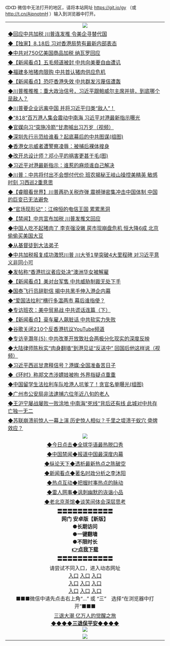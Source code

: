 ↀↀ 微信中无法打开的地区，请将本站网址 https://git.io/gy （或 http://t.cn/AipnotmH ）输入到浏览器中打开。 

<table>
   <tr>
    <td align=center><img src="https://github.com/gyhhx/image-upload/blob/master/20190822-2.jpg" /></td>
  </tr>
   <tr>
<td align=left>
<a href="https://g9v8t8z4.stackpathcdn.com/oo.aspx?name=c1066510&key=tvurxxlgoqbampcg&from=gy">◆回应中共加税 川普连发推 令美企寻替代国</a><br/></td>
  </tr>
  <tr>
<td align=left>
<a href="https://g9v8t8z4.stackpathcdn.com/oo.aspx?name=https://www.epochtimes.com/gb/19/8/23/n11471684.htm&key=tvurxxlgoqbampcg&from=gy">◆【独家】8.18后 习对香港局势有最新内部表态</a><br/></td>
 </tr>
  <tr>
<td align=left>
<a href="https://g9v8t8z4.stackpathcdn.com/oo.aspx?name=c1066483&key=tvurxxlgoqbampcg&from=gy">◆中共对750亿美国商品加税 纳瓦罗回应</a><br/></td>
 </tr>
   <tr>
<td align=left>
<a href="https://g9v8t8z4.stackpathcdn.com/oo.aspx?name=c1066522&key=tvurxxlgoqbampcg&from=gy">◆【新闻看点】五毛频道被封 中共向美要自由遭讥</a><br/></td>
   </tr> 
  <tr>
<td align=left>
<a href="https://g9v8t8z4.stackpathcdn.com/oo.aspx?name=c1066512&key=tvurxxlgoqbampcg&from=gy">◆福建多地猪肉限购 中共首认猪肉供应危机</a><br/></td>
  </tr> 
 <tr>
<td align=left>
<a href="https://g9v8t8z4.stackpathcdn.com/oo.aspx?name=c1066521&key=tvurxxlgoqbampcg&from=gy">◆【新闻看点】恐吓香港失效 中共群发污蔑信遭轰</a><br/>
</td>
   </tr>
 <tr>
<td align=left>
<a href="https://g9v8t8z4.stackpathcdn.com/oo.aspx?name=http://www.soundofhope.org/gb/2019/08/23/n3128267.html&key=tvurxxlgoqbampcg&from=gy">◆川普推推推：重大政治信号，习近平跟鲍威尔主席并排，到底哪个是敌人？</a><br/></td>
  </tr>
  <tr>
<td align=left>
<a href="https://g9v8t8z4.stackpathcdn.com/oo.aspx?name=http://www.soundofhope.org/gb/2019/08/23/n3127694.html&key=tvurxxlgoqbampcg&from=gy">◆川普要企业远离中国 并将习近平归类“敌人”！</a><br/></td>
 </tr>
   <tr>
<td align=left>
<a href="https://g9v8t8z4.stackpathcdn.com/oo.aspx?name=http://www.soundofhope.org/gb/2019/08/23/n3128378.html&key=tvurxxlgoqbampcg&from=gy">◆“818”百万港人集会震动中南海 习近平对港最新指示曝光</a><br/>
</td>
   </tr>
 <tr>
<td align=left>
<a href="https://g9v8t8z4.stackpathcdn.com/oo.aspx?name=http://www.ntdtv.com/gb/2019/08/24/a102650487.html&key=tvurxxlgoqbampcg&from=gy">◆官媒向习“突施冷箭”甘肃喊出习万岁（视频）</a><br/></td>
  </tr>
  <tr>
<td align=left>
<a href="https://g9v8t8z4.stackpathcdn.com/oo.aspx?name=http://www.secretchina.com/news/gb/2019/08/23/904598.html&key=tvurxxlgoqbampcg&from=gy">◆深圳先行示范给谁看？起底幕后的中共图谋(组图)</a><br/></td>
 </tr>
  <tr>
<td align=left>
<a href="https://g9v8t8z4.stackpathcdn.com/oo.aspx?name=c1066426&key=tvurxxlgoqbampcg&from=gy">◆香港女示威者遭警察凌辱：被捕后裸体搜身</a><br/></td>
 </tr>
   <tr>
<td align=left>
<a href="https://g9v8t8z4.stackpathcdn.com/oo.aspx?name=http://www.secretchina.com/news/gb/2019/08/24/904785.html&key=tvurxxlgoqbampcg&from=gy">◆改开总设计师？邓小平的祸害更甚于毛(图)</a><br/></td>
   </tr> 
  <tr>
<td align=left>
<a href="https://g9v8t8z4.stackpathcdn.com/oo.aspx?name=c1066343&key=tvurxxlgoqbampcg&from=gy">◆习近平对港最新指示：谁惹的麻烦谁自己解决</a><br/></td>
  </tr> 
 <tr>
<td align=left>
<a href="https://g9v8t8z4.stackpathcdn.com/oo.aspx?name=c1066465&key=tvurxxlgoqbampcg&from=gy">◆川普：中共将付出不会想付代价 班农揭秘王岐山操控美精英 敏感时刻 习西巡2重意思</a><br/>
</td>
   </tr>
 <tr>
<td align=left>
<a href="https://g9v8t8z4.stackpathcdn.com/oo.aspx?name=c1066594&key=tvurxxlgoqbampcg&from=gy">◆【睿眼看世界】川普再扔关税炸弹 震撼弹密集冲击中国体制 中国的巨变已无法避免</a><br/>
</td>
   </tr>
 <tr>
<td align=left>
<a href="https://g9v8t8z4.stackpathcdn.com/oo.aspx?name=c1066565&key=tvurxxlgoqbampcg&from=gy">◆“官场现形记”：江绵恒的电信王国 累累黑洞</a><br/></td>
  </tr>
  <tr>
<td align=left>
<a href="https://g9v8t8z4.stackpathcdn.com/oo.aspx?name=c1066550&key=tvurxxlgoqbampcg&from=gy">◆【禁闻】中共宣布加税 川普发推文回应</a><br/></td>
 </tr>
   <tr>
<td align=left>
<a href="https://g9v8t8z4.stackpathcdn.com/oo.aspx?name=c1066466&key=tvurxxlgoqbampcg&from=gy">◆中国人吃不起猪肉了 李克强没辙 房市现崩盘危机 恒大降6成 北京偷偷买美国大豆</a><br/>
</td>
   </tr>
 <tr>
<td align=left>
<a href="https://g9v8t8z4.stackpathcdn.com/oo.aspx?name=c816702_6_6&key=tvurxxlgoqbampcg&from=gy">◆从基督徒到大法弟子</a><br/>
</td>
</tr> 
<tr>
<td align=left>
<a href="https://g9v8t8z4.stackpathcdn.com/oo.aspx?name=c1066619&key=tvurxxlgoqbampcg&from=gy">◆中共加税报复成功激怒川普 川大爷1举突破4大里程碑 对习近平意义非同小可</a><br/>
</td>       
</tr> 
   <tr>
<td align=left>
<a href="https://g9v8t8z4.stackpathcdn.com/oo.aspx?name=c1066190&key=tvurxxlgoqbampcg&from=gy">◆发帖称“香港抗议者应处决”澳洲华女被解雇</a><br/></td>
  </tr>
  <tr>
<td align=left>
<a href="https://g9v8t8z4.stackpathcdn.com/oo.aspx?name=c1066207&key=tvurxxlgoqbampcg&from=gy">◆【新闻看点】美对台军售 中共威胁制裁无处下手</a><br/></td>
 </tr>
  <tr>
<td align=left>
<a href="https://g9v8t8z4.stackpathcdn.com/oo.aspx?name=c1066208&key=tvurxxlgoqbampcg&from=gy">◆国泰飞行员辞职信 揭中共黑手伸入港企内幕</a><br/></td>
 </tr>
   <tr>
<td align=left>
<a href="https://g9v8t8z4.stackpathcdn.com/oo.aspx?name=c1066174&key=tvurxxlgoqbampcg&from=gy">◆“爱国法拉利”横行多温两市 幕后谁指使？</a><br/></td>
   </tr> 
  <tr>
<td align=left>
<a href="https://g9v8t8z4.stackpathcdn.com/oo.aspx?name=c1066177&key=tvurxxlgoqbampcg&from=gy">◆专访班农：美中贸易战 中共谎话连篇（下）</a><br/></td>
  </tr> 
 <tr>
<td align=left>
<a href="https://g9v8t8z4.stackpathcdn.com/oo.aspx?name=c1066238&key=tvurxxlgoqbampcg&from=gy">◆【新闻看点】豪车雇人飙脏话 中共软实力失败</a><br/>
</td>
   </tr>
 <tr>
<td align=left>
<a href="https://g9v8t8z4.stackpathcdn.com/oo.aspx?name=c1066244&key=tvurxxlgoqbampcg&from=gy">◆谷歌关闭210个反香港抗议YouTube频道</a><br/></td>
  </tr>
  <tr>
<td align=left>
<a href="https://g9v8t8z4.stackpathcdn.com/oo.aspx?name=c1066178&key=tvurxxlgoqbampcg&from=gy">◆专访辛灏年(5): 中共改革开放致社会两极分化现实的深度反映</a><br/></td>
 </tr>
   <tr>
<td align=left>
<a href="https://g9v8t8z4.stackpathcdn.com/oo.aspx?name=c1066141&key=tvurxxlgoqbampcg&from=gy">◆大陆律师陈秋实“肉身翻墙”到港见证“反送中” 回国后他这样说（视频）</a><br/>
</td>
   </tr>
 <tr>
<td align=left>
<a href="https://g9v8t8z4.stackpathcdn.com/oo.aspx?name=c1066232&key=tvurxxlgoqbampcg&from=gy">◆习近平西巡甘肃释信号？港媒:全国准备苦日子</a><br/></td>
  </tr>
  <tr>
<td align=left>
<a href="https://g9v8t8z4.stackpathcdn.com/oo.aspx?name=c1066184&key=tvurxxlgoqbampcg&from=gy">◆《环时》称郑文杰涉嫖妓被拘 外界指疑点重重</a><br/></td>
 </tr>
  <tr>
<td align=left>
<a href="https://g9v8t8z4.stackpathcdn.com/oo.aspx?name=http://www.secretchina.com/news/gb/2019/08/22/904553.html&key=tvurxxlgoqbampcg&from=gy">◆中国留学生法拉利车队呛港人坑爹了！贪官名单曝光(组图)</a><br/></td>
 </tr>
   <tr>
<td align=left>
<a href="https://g9v8t8z4.stackpathcdn.com/oo.aspx?name=c816702_6_4&key=tvurxxlgoqbampcg&from=gy">◆广州市公安局非法逮捕六位年近八旬的老人</a><br/></td>
   </tr> 
  <tr>
<td align=left>
<a href="https://g9v8t8z4.stackpathcdn.com/oo.aspx?name=c1066169&key=tvurxxlgoqbampcg&from=gy">◆王沪宁屡战屡败一败涂地 中南海"死线"背后还有线 此城对中共存亡独一无二</a><br/></td>
  </tr> 
 <tr>
<td align=left>
<a href="https://g9v8t8z4.stackpathcdn.com/oo.aspx?name=c1066170&key=tvurxxlgoqbampcg&from=gy">◆苏联崩溃前惊人一幕上演 历史惊人相似？千里之堤溃于蚁穴 骨牌效应？</a><br/>
</td>
   </tr>
   <tr>
    <td align=center><img src="https://github.com/gyhhx/image-upload/blob/master/ogate-c.JPG" /></td>
  </tr>
   <tr>
   <td align=center> 
<a href="https://xvery.li/oo.aspx?name=c816850&key=lvvdiyawanfwimxk&from=gy&tag=9877">◆今日点击◆全球华语最热脱口秀</a><br/>
    </td>
  </tr>
  <tr>
  <td align=center>
<a href="https://xvery.li/oo.aspx?name=c816860&key=lvvdiyawanfwimxk&from=gy&tag=99733110">◆中国禁闻◆报道中国最深度内幕</a><br/>
   </tr>
  <tr>
     <td align=center>
<a href="https://xvery.li/oo.aspx?name=c816855&key=lvvdiyawanfwimxk&from=gy&tag=997110">◆纵论天下◆透析最新热点之陈破空</a><br/>
   </tr>
   <tr>
      <td align=center>
<a href="https://xvery.li/oo.aspx?name=c838308&key=lvvdiyawanfwimxk&from=gy&tag=9973110">◆新闻看点◆著名时政分析之李沐阳</a><br/>
   </tr>
   <tr>
     <td align=center>
<a href="https://xvery.li/oo.aspx?name=c816852&key=lvvdiyawanfwimxk&from=gy&tag=9733110">◆热点互动◆把握时事热点的脉动</a><br/>
   </tr>
   <tr>
      <td align=center>
<a href="https://xvery.li/oo.aspx?name=c816694&key=lvvdiyawanfwimxk&from=gy&tag=93310">◆雷人网事◆讽刺幽默的诙谐小品</a><br/>
   </tr>
   <tr>
    <td align=center>
<a href="https://xvery.li/oo.aspx?name=c816650&key=lvvdiyawanfwimxk&from=gy&tag=9973110">◆老北京茶馆◆谈笑间体会深层思考</a><br/>
   </tr>
  <tr>
    <td align=center>
 <b>〓〓〓〓〓〓〓〓〓〓〓<br/>网门 安卓版【新版】<br/> ●长期访问<br/> ●一键翻墙<br/>  ●不限时长<br/> 
 <a href="https://share.weiyun.com/5RqCKCe">👉<b>点我下载</a><br/>〓〓〓〓〓〓〓〓〓〓〓<br/>
    </td>
    </tr>
   <tr>
    <td align=center>请尝试不同入口，进入动态网址<br/>
      <a href="https://s3.us-east-2.amazonaws.com/ogateo/show.htm">入口</a>
      <a href="https://s3.ca-central-1.amazonaws.com/ogatec/show.htm">入口</a>
      <a href="https://s3.ap-southeast-2.amazonaws.com/ogatey/show.htm">入口</a><br/>
      <a href="https://s3.ap-northeast-2.amazonaws.com/ogates/show.htm">入口</a>
      <a href="https://s3.eu-central-1.amazonaws.com/ogatef/show.htm">入口</a>
      <a href="https://s3.ap-south-1.amazonaws.com/ogatem/show.htm">入口</a><br/>
      <a href="https://s3-us-west-1.amazonaws.com/ogaten/show.htm">入口</a>
      <a href="https://s3.eu-west-2.amazonaws.com/ogatel/show.htm">入口</a>
      <a href="https://s3.ap-northeast-1.amazonaws.com/ogatet/show.htm">入口</a><br/>
      ■■■微信中请先点击右上角“...” 或 “三”　选择“在浏览器中打开”■■■<b><br/>
    </td>
  </tr>
  <tr>  
  <td align=center>
  <a href="http://ctbtfdoocixoa.global.ssl.fastly.net/oo.aspx?name=c894205&key=ofejcfaxcltk&from=gy&tag=9973110">三退大潮 亿万人的觉醒之旅</a><br/>
      <a href="http://ctbtfdoocixoa.global.ssl.fastly.net/oo.aspx?name=ogQuit.aspx&key=ofejcfaxcltk&from=gy"><b>◆◆◆◆三退保平安◆◆◆◆<br/></a>
      <img src="https://github.com/gyhhx/image-upload/blob/master/3t.jpg" /><br/>
      </td>
  </tr>
   <tr>
    <td align=center><img src="https://raw.githubusercontent.com/oGate2/Up/master/oGate_640.jpg"/></td>
  </tr>
</table>



